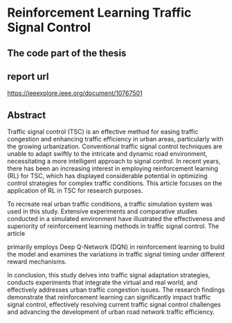 # Reinforcement Learning Traffic Signal Control
## The code part of the thesis
## report url
https://ieeexplore.ieee.org/document/10767501
## Abstract
Traffic signal control (TSC) is an effective method for easing traffic congestion and enhancing traffic efficiency in urban areas, particularly with the growing urbanization. Conventional traffic signal control techniques are unable to adapt swiftly to the intricate and dynamic road environment, necessitating a more intelligent approach to signal control. In recent years, there has been an increasing interest in employing reinforcement learning (RL) for TSC, which has displayed considerable potential in optimizing control strategies for complex traffic conditions. This article focuses on the application of RL in TSC for research purposes.

To recreate real urban traffic conditions, a traffic simulation system was used in this study. Extensive experiments and comparative studies conducted in a simulated environment have illustrated the effectiveness and superiority of reinforcement learning methods in traffic signal control. The article

primarily employs Deep Q-Network (DQN) in reinforcement learning to build the model and examines the variations in traffic signal timing under different reward mechanisms.

In conclusion, this study delves into traffic signal adaptation strategies, conducts experiments that integrate the virtual and real world, and effectively addresses urban traffic congestion issues. The research findings demonstrate that reinforcement learning can significantly impact traffic signal control, effectively resolving current traffic signal control challenges and advancing the development of urban road network traffic efficiency.
